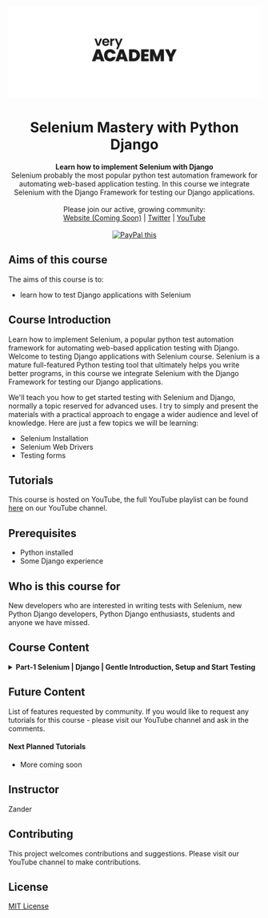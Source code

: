 ![veryacademy](/logo.svg)

<div align="center">
  <h1>Selenium Mastery with Python Django</h1>
</div>

<div align="center">
  <strong>Learn how to implement Selenium with Django</strong>
</div>

<div align="center">
  Selenium probably the most popular python test automation framework for automating web-based application testing. In this course we integrate Selenium with the Django Framework for testing our Django applications.
</div>

<br>

<div align="center">
  Please join our active, growing community: <br>
  <a href="#">Website (Coming Soon)</a>
  <span> | </span>
  <a href="https://twitter.com/VeryAcademy">Twitter</a>
  <span> | </span>
  <a href="https://www.youtube.com/veryacademy">YouTube</a>
</div>

<br>

<div align="center">
<a href="https://www.paypal.com/donate?hosted_button_id=W55GVT4UPXPYE" 
target="_blank">
<img src="https://www.paypalobjects.com/en_GB/i/btn/btn_donate_SM.gif" alt="PayPal this" 
title="PayPal – The safer, easier way to pay online!" border="0" />
</a>
</div>

## Aims of this course
The aims of this course is to:
* learn how to test Django applications with Selenium

## Course Introduction
Learn how to implement Selenium, a popular python test automation framework for automating web-based application testing with Django. Welcome to testing Django applications with Selenium course. Selenium is a mature full-featured Python testing tool that ultimately helps you write better programs, in this course we integrate Selenium with the Django Framework for testing our Django applications.

We'll teach you how to get started testing with Selenium and Django, normally a topic reserved for advanced uses. I try to simply and present the materials with a practical approach to engage a wider audience and level of knowledge. Here are just a few topics we will be learning:

* Selenium Installation
* Selenium Web Drivers
* Testing forms

## Tutorials
This course is hosted on YouTube, the full YouTube playlist can be found [here](https://youtube.com/playlist?list=PLOLrQ9Pn6cazIlOgYD8w4t_aRoaPb_kmS) on our YouTube channel.

## Prerequisites
* Python installed
* Some Django experience

## Who is this course for
New developers who are interested in writing tests with Selenium, new Python Django developers, Python Django enthusiasts, students and anyone we have missed.

## Course Content

<details>
<summary><b>Part-1 Selenium | Django | Gentle Introduction, Setup and Start Testing</b>
</summary>
<br>
Selenium is a popular python test automation framework for automating web-based application testing. Here we look at getting started with Selenium and Django. In this tutorial we Start a new Django project then Setup Django-Selenium. At this point we take a look at some simple examples covering topics such as setting up the web drivers, Running simple tests and testing forms.
<br><br>

* Link-to-Tutorial https://youtu.be/XnSQ6sRGKzI

</details>

## Future Content
List of features requested by community. If you would like to request any tutorials for this course - please visit our YouTube channel and ask in the comments.

#### Next Planned Tutorials
+ More coming soon

## Instructor
Zander

## Contributing
This project welcomes contributions and suggestions. Please visit our YouTube channel to make contributions.

## License
[MIT License](LICENSE)
